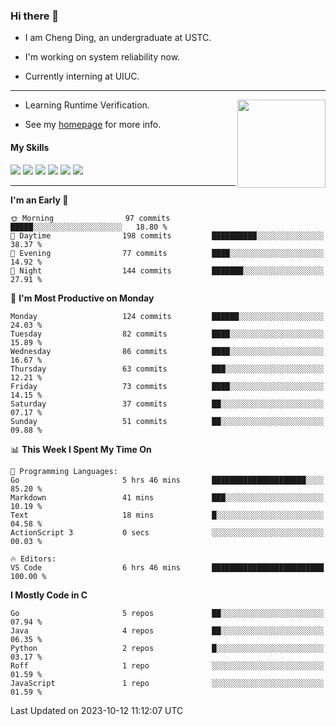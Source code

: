 ### Hi there 👋

* I am Cheng Ding, an undergraduate at USTC.
  
* I'm working on system reliability now.

* Currently interning at UIUC.

---

<img align="right" height="141" src="https://stats-of-repos-onds.vercel.app/api?username=IrisesD&theme=tokyonight&show_icons=true&count_private=true">

-  Learning Runtime Verification.

-  See my [homepage](https://irisesd.github.io) for more info.

#### My Skills

![](https://img.shields.io/badge/C++-65318e?logo=cplusplus&logoColor=fff)
![](https://img.shields.io/badge/Python-3e74a2?logo=python&logoColor=fff)
![](https://img.shields.io/badge/C-5654a2?logo=c&logoColor=fff)
![](https://img.shields.io/badge/Go-00aaff?logo=go&logoColor=fff)
![](https://img.shields.io/badge/Docker-0088ff?logo=docker&logoColor=fff)
![](https://img.shields.io/badge/Apache-D22128?logo=apache&logoColor=fff)

---
<!--START_SECTION:waka-->
**I'm an Early 🐤** 

```text
🌞 Morning                97 commits          █████░░░░░░░░░░░░░░░░░░░░   18.80 % 
🌆 Daytime                198 commits         ██████████░░░░░░░░░░░░░░░   38.37 % 
🌃 Evening                77 commits          ████░░░░░░░░░░░░░░░░░░░░░   14.92 % 
🌙 Night                  144 commits         ███████░░░░░░░░░░░░░░░░░░   27.91 % 
```
📅 **I'm Most Productive on Monday** 

```text
Monday                   124 commits         ██████░░░░░░░░░░░░░░░░░░░   24.03 % 
Tuesday                  82 commits          ████░░░░░░░░░░░░░░░░░░░░░   15.89 % 
Wednesday                86 commits          ████░░░░░░░░░░░░░░░░░░░░░   16.67 % 
Thursday                 63 commits          ███░░░░░░░░░░░░░░░░░░░░░░   12.21 % 
Friday                   73 commits          ████░░░░░░░░░░░░░░░░░░░░░   14.15 % 
Saturday                 37 commits          ██░░░░░░░░░░░░░░░░░░░░░░░   07.17 % 
Sunday                   51 commits          ██░░░░░░░░░░░░░░░░░░░░░░░   09.88 % 
```


📊 **This Week I Spent My Time On** 

```text
💬 Programming Languages: 
Go                       5 hrs 46 mins       █████████████████████░░░░   85.20 % 
Markdown                 41 mins             ███░░░░░░░░░░░░░░░░░░░░░░   10.19 % 
Text                     18 mins             █░░░░░░░░░░░░░░░░░░░░░░░░   04.58 % 
ActionScript 3           0 secs              ░░░░░░░░░░░░░░░░░░░░░░░░░   00.03 % 

🔥 Editors: 
VS Code                  6 hrs 46 mins       █████████████████████████   100.00 % 
```

**I Mostly Code in C** 

```text
Go                       5 repos             ██░░░░░░░░░░░░░░░░░░░░░░░   07.94 % 
Java                     4 repos             ██░░░░░░░░░░░░░░░░░░░░░░░   06.35 % 
Python                   2 repos             █░░░░░░░░░░░░░░░░░░░░░░░░   03.17 % 
Roff                     1 repo              ░░░░░░░░░░░░░░░░░░░░░░░░░   01.59 % 
JavaScript               1 repo              ░░░░░░░░░░░░░░░░░░░░░░░░░   01.59 % 
```




 Last Updated on 2023-10-12 11:12:07 UTC
<!--END_SECTION:waka-->
